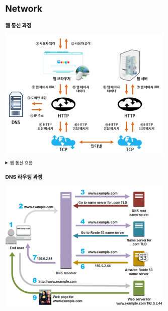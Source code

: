# Network

### 웹 통신 과정
![웹 통신 과정.png](image%2F%EC%9B%B9%20%ED%86%B5%EC%8B%A0%20%EA%B3%BC%EC%A0%95.png)

<details>
    <summary>웹 통신 흐름</summary>

    1. 웹 브라우저를 통해 사용자가 URL을 입력한다.
    2. 입력받은 URL중 도메인을 통해 DNS에 검색한다.
    3. DNS에서 일치하는 도메인의 IP를 URL 정보와 함께 HTTP 메시지로 만든다.
    4. 생성된 HTTP 메시지를 TCP로 서버와 통신한다.
    5. 서버에서 요청 URL을 통해 전달받은 응답 값을 클라이언트로 전달한다.
</details>

### DNS 라우팅 과정 
![DNS 웹:앱 라우팅 과정.png](image%2FDNS%20%EC%9B%B9%3A%EC%95%B1%20%EB%9D%BC%EC%9A%B0%ED%8C%85%20%EA%B3%BC%EC%A0%95.png)

